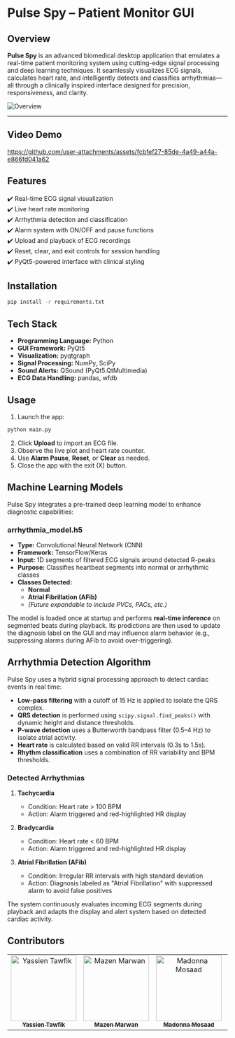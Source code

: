 # Pulse Spy – Patient Monitor GUI

## Overview

**Pulse Spy** is an advanced biomedical desktop application that emulates a real-time patient monitoring system using cutting-edge signal processing and deep learning techniques. It seamlessly visualizes ECG signals, calculates heart rate, and intelligently detects and classifies arrhythmias—all through a clinically inspired interface designed for precision, responsiveness, and clarity.


![Overview](https://github.com/user-attachments/assets/e843b8d5-dc87-43bc-9672-68e6d9f01aa6)

---

## **Video Demo**


https://github.com/user-attachments/assets/fcbfef27-85de-4a49-a44a-e866fd041a62



## Features

✔️ Real-time ECG signal visualization  
✔️ Live heart rate monitoring  
✔️ Arrhythmia detection and classification  
✔️ Alarm system with ON/OFF and pause functions  
✔️ Upload and playback of ECG recordings  
✔️ Reset, clear, and exit controls for session handling  
✔️ PyQt5-powered interface with clinical styling

## Installation

```bash
pip install -r requirements.txt
````

## Tech Stack

* **Programming Language:** Python
* **GUI Framework:** PyQt5
* **Visualization:** pyqtgraph
* **Signal Processing:** NumPy, SciPy
* **Sound Alerts:** QSound (PyQt5.QtMultimedia)
* **ECG Data Handling:** pandas, wfdb

## Usage

1. Launch the app:

```bash
python main.py
```

2. Click **Upload** to import an ECG file.
3. Observe the live plot and heart rate counter.
4. Use **Alarm Pause**, **Reset**, or **Clear** as needed.
5. Close the app with the exit (X) button.

## Machine Learning Models

Pulse Spy integrates a pre-trained deep learning model to enhance diagnostic capabilities:

### arrhythmia_model.h5

- **Type:** Convolutional Neural Network (CNN)
- **Framework:** TensorFlow/Keras
- **Input:** 1D segments of filtered ECG signals around detected R-peaks
- **Purpose:** Classifies heartbeat segments into normal or arrhythmic classes
- **Classes Detected:**
    - **Normal**
    - **Atrial Fibrillation (AFib)**
    - *(Future expandable to include PVCs, PACs, etc.)*

The model is loaded once at startup and performs **real-time inference** on segmented beats during playback. Its predictions are then used to update the diagnosis label on the GUI and may influence alarm behavior (e.g., suppressing alarms during AFib to avoid over-triggering).

## Arrhythmia Detection Algorithm

Pulse Spy uses a hybrid signal processing approach to detect cardiac events in real time:

* **Low-pass filtering** with a cutoff of 15 Hz is applied to isolate the QRS complex.
* **QRS detection** is performed using `scipy.signal.find_peaks()` with dynamic height and distance thresholds.
* **P-wave detection** uses a Butterworth bandpass filter (0.5–4 Hz) to isolate atrial activity.
* **Heart rate** is calculated based on valid RR intervals (0.3s to 1.5s).
* **Rhythm classification** uses a combination of RR variability and BPM thresholds.

### Detected Arrhythmias

1. **Tachycardia**

    * Condition: Heart rate > 100 BPM
    * Action: Alarm triggered and red-highlighted HR display

2. **Bradycardia**

    * Condition: Heart rate < 60 BPM
    * Action: Alarm triggered and red-highlighted HR display

3. **Atrial Fibrillation (AFib)**

    * Condition: Irregular RR intervals with high standard deviation
    * Action: Diagnosis labeled as "Atrial Fibrillation" with suppressed alarm to avoid false positives

The system continuously evaluates incoming ECG segments during playback and adapts the display and alert system based on detected cardiac activity.

## Contributors

<div>
<table align="center">
  <tr>
        <td align="center">
      <a href="https://github.com/YassienTawfikk" target="_blank">
        <img src="https://avatars.githubusercontent.com/u/126521373?v=4" width="150px;" alt="Yassien Tawfik"/>
        <br />
        <sub><b>Yassien Tawfik</b></sub>
      </a>
    </td>
      <td align="center">
      <a href="https://github.com/Mazenmarwan023" target="_blank">
        <img src="https://avatars.githubusercontent.com/u/127551364?v=4" width="150px;" alt="Mazen Marwan"/>
        <br />
        <sub><b>Mazen Marwan</b></sub>
      </a>
    </td>    
    <td align="center">
      <a href="https://github.com/madonna-mosaad" target="_blank">
        <img src="https://avatars.githubusercontent.com/u/127048836?v=4" width="150px;" alt="Madonna Mosaad"/>
        <br />
        <sub><b>Madonna Mosaad</b></sub>
      </a>
    </td>
        <td align="center">
      <a href="https://github.com/nancymahmoud1" target="_blank">
        <img src="https://avatars.githubusercontent.com/u/125357872?v=4" width="150px;" alt="Nancy Mahmoud"/>
        <br />
        <sub><b>Nancy Mahmoud</b></sub>
      </a>
    </td>
    </td>
        <td align="center">
      <a href="https://github.com/mohamedddyasserr" target="_blank">
        <img src="https://avatars.githubusercontent.com/u/126451832?v=4" width="150px;" alt="Mohamed Yasser"/>
        <br />
        <sub><b>Mohamed Yasser</b></sub>
      </a>
    </td>    
      <td align="center">
      <a href="https://github.com/yousseftaha167" target="_blank">
        <img src="https://avatars.githubusercontent.com/u/128304243?v=4" width="150px;" alt="Youssef Taha"/>
        <br />
        <sub><b>Youssef Taha</b></sub>
      </a>
    </td>    
  </tr>
</table>
</div>
